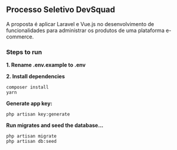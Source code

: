 ## Processo Seletivo DevSquad

A proposta é aplicar Laravel e Vue.js no desenvolvimento de funcionalidades para administrar os produtos de uma plataforma e-commerce.

### Steps to run

**1. Rename .env.example to .env**

**2. Install dependencies**
```
composer install
yarn
```

**Generate app key:**
```
php artisan key:generate
```

**Run migrates and seed the database...**
```
php artisan migrate
php artisan db:seed
```
